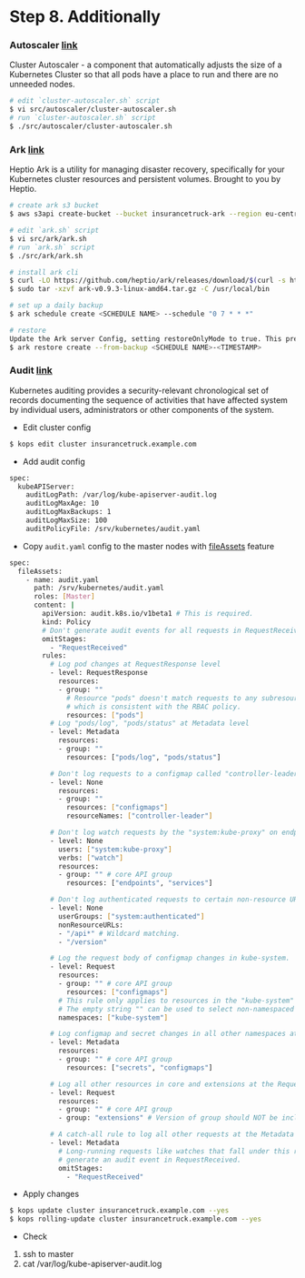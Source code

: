 # Step 8. Additionally

### Autoscaler [link](https://github.com/kubernetes/kops/tree/master/addons/cluster-autoscaler)

Cluster Autoscaler - a component that automatically adjusts the size of a Kubernetes Cluster so that all pods have a place to run and there are no unneeded nodes. 

```sh
# edit `cluster-autoscaler.sh` script
$ vi src/autoscaler/cluster-autoscaler.sh
# run `cluster-autoscaler.sh` script
$ ./src/autoscaler/cluster-autoscaler.sh
```

### Ark [link](https://github.com/heptio/ark)

Heptio Ark is a utility for managing disaster recovery, specifically for your Kubernetes cluster resources and persistent volumes. Brought to you by Heptio.

```sh
# create ark s3 bucket
$ aws s3api create-bucket --bucket insurancetruck-ark --region eu-central-1 --create-bucket-configuration LocationConstraint=eu-central-1

# edit `ark.sh` script
$ vi src/ark/ark.sh
# run `ark.sh` script
$ ./src/ark/ark.sh

# install ark cli
$ curl -LO https://github.com/heptio/ark/releases/download/$(curl -s https://api.github.com/repos/heptio/ark/releases/latest | grep tag_name | cut -d '"' -f 4)/ark-$(curl -s https://api.github.com/repos/heptio/ark/releases/latest | grep tag_name | cut -d '"' -f 4)-linux-amd64.tar.gz | tar zx
$ sudo tar -xzvf ark-v0.9.3-linux-amd64.tar.gz -C /usr/local/bin

# set up a daily backup
$ ark schedule create <SCHEDULE NAME> --schedule "0 7 * * *"

# restore
Update the Ark server Config, setting restoreOnlyMode to true. This prevents Backup objects from being created or deleted during your Restore process.
$ ark restore create --from-backup <SCHEDULE NAME>-<TIMESTAMP>
```

### Audit [link](https://github.com/kubernetes/kops/blob/master/docs/cluster_spec.md#audit-logging)

Kubernetes auditing provides a security-relevant chronological set of records documenting the sequence of activities that have affected system by individual users, administrators or other components of the system.

* Edit cluster config

```sh
$ kops edit cluster insurancetruck.example.com
```

* Add audit config

```sh
spec:
  kubeAPIServer:
    auditLogPath: /var/log/kube-apiserver-audit.log
    auditLogMaxAge: 10
    auditLogMaxBackups: 1
    auditLogMaxSize: 100
    auditPolicyFile: /srv/kubernetes/audit.yaml
```

* Copy `audit.yaml` config to the master nodes with [fileAssets](https://github.com/kubernetes/kops/blob/master/docs/cluster_spec.md#fileassets) feature
 
```sh
spec:
  fileAssets:
    - name: audit.yaml
      path: /srv/kubernetes/audit.yaml
      roles: [Master]
      content: |
        apiVersion: audit.k8s.io/v1beta1 # This is required.
        kind: Policy
        # Don't generate audit events for all requests in RequestReceived stage.
        omitStages:
          - "RequestReceived"
        rules:
          # Log pod changes at RequestResponse level
          - level: RequestResponse
            resources:
            - group: ""
              # Resource "pods" doesn't match requests to any subresource of pods,
              # which is consistent with the RBAC policy.
              resources: ["pods"]
          # Log "pods/log", "pods/status" at Metadata level
          - level: Metadata
            resources:
            - group: ""
              resources: ["pods/log", "pods/status"]

          # Don't log requests to a configmap called "controller-leader"
          - level: None
            resources:
            - group: ""
              resources: ["configmaps"]
              resourceNames: ["controller-leader"]

          # Don't log watch requests by the "system:kube-proxy" on endpoints or services
          - level: None
            users: ["system:kube-proxy"]
            verbs: ["watch"]
            resources:
            - group: "" # core API group
              resources: ["endpoints", "services"]

          # Don't log authenticated requests to certain non-resource URL paths.
          - level: None
            userGroups: ["system:authenticated"]
            nonResourceURLs:
            - "/api*" # Wildcard matching.
            - "/version"

          # Log the request body of configmap changes in kube-system.
          - level: Request
            resources:
            - group: "" # core API group
              resources: ["configmaps"]
            # This rule only applies to resources in the "kube-system" namespace.
            # The empty string "" can be used to select non-namespaced resources.
            namespaces: ["kube-system"]

          # Log configmap and secret changes in all other namespaces at the Metadata level.
          - level: Metadata
            resources:
            - group: "" # core API group
              resources: ["secrets", "configmaps"]

          # Log all other resources in core and extensions at the Request level.
          - level: Request
            resources:
            - group: "" # core API group
            - group: "extensions" # Version of group should NOT be included.

          # A catch-all rule to log all other requests at the Metadata level.
          - level: Metadata
            # Long-running requests like watches that fall under this rule will not
            # generate an audit event in RequestReceived.
            omitStages:
              - "RequestReceived"
```

* Apply changes

```sh
$ kops update cluster insurancetruck.example.com --yes
$ kops rolling-update cluster insurancetruck.example.com --yes
```

* Check

1. ssh to master
2. cat /var/log/kube-apiserver-audit.log